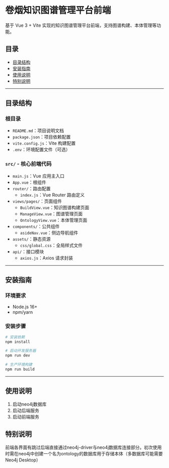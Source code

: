 # 卷烟知识图谱管理平台前端

基于 Vue 3 + Vite 实现的知识图谱管理平台前端，支持图谱构建、本体管理等功能。

## 目录
- [目录结构](#目录结构)
- [安装指南](#安装指南)
- [使用说明](#使用说明)
- [特别说明](#特别说明)
---

## 目录结构
### 根目录
- `README.md`：项目说明文档
- `package.json`：项目依赖配置
- `vite.config.js`：Vite 构建配置
- `.env`：环境配置文件（可选）

### `src/` - 核心前端代码
- `main.js`：Vue 应用主入口
- `App.vue`：根组件
- `router/`：路由配置
  - `index.js`：Vue Router 路由定义
- `views/pages/`：页面组件
  - `BuildView.vue`：知识图谱构建页面
  - `ManageView.vue`：图谱管理页面
  - `OntologyView.vue`：本体管理页面
- `components/`：公共组件
  - `asideNav.vue`：侧边导航组件
- `assets/`：静态资源
  - `css/global.css`：全局样式文件
- `api/`：接口模块
  - `axios.js`：Axios 请求封装

---

## 安装指南
### 环境要求
- Node.js 16+
- npm/yarn

### 安装步骤
```bash
# 安装依赖
npm install

# 启动开发服务器
npm run dev

# 生产环境构建
npm run build
```

---

## 使用说明
1. 启动neo4j数据库
2. 启动后端服务
3. 启动前端服务

## 特别说明
前端各界面有跳过后端直接通过neo4j-driver与neo4j数据库连接部分。初次使用时需在neo4j中创建一个名为ontology的数据库用于存储本体（多数据库可能需要Neo4j Desktop）
